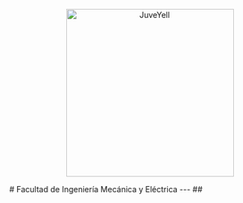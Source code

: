 <div>
<p style = 'text-align:center;'>
<img src="https://user-images.githubusercontent.com/14845203/190489800-59a8b8c6-353f-4537-bb7e-0c0a63ef1109.png" alt="JuveYell" width="300px">
</p>
</div>
# Facultad de Ingeniería Mecánica y Eléctrica
---
##  
